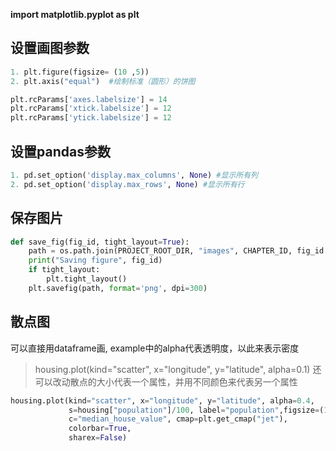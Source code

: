 **import matplotlib.pyplot as plt**
## **设置画图参数**
```python 
1. plt.figure(figsize= (10 ,5))
2. plt.axis("equal")  #绘制标准（圆形）的饼图

plt.rcParams['axes.labelsize'] = 14  
plt.rcParams['xtick.labelsize'] = 12 
plt.rcParams['ytick.labelsize'] = 12 
```

## 设置pandas参数
```Python
1. pd.set_option('display.max_columns', None) #显示所有列
2. pd.set_option('display.max_rows', None) #显示所有行
```

## 保存图片
```python
def save_fig(fig_id, tight_layout=True):
    path = os.path.join(PROJECT_ROOT_DIR, "images", CHAPTER_ID, fig_id + ".png")
    print("Saving figure", fig_id)
    if tight_layout:
        plt.tight_layout()
    plt.savefig(path, format='png', dpi=300)
```

## 散点图
可以直接用dataframe画, example中的alpha代表透明度，以此来表示密度
> housing.plot(kind="scatter", x="longitude", y="latitude", alpha=0.1)
还可以改动散点的大小代表一个属性，并用不同颜色来代表另一个属性
```python
housing.plot(kind="scatter", x="longitude", y="latitude", alpha=0.4,
             s=housing["population"]/100, label="population",figsize=(10,7),
             c="median_house_value", cmap=plt.get_cmap("jet"), 
             colorbar=True,
             sharex=False)
```